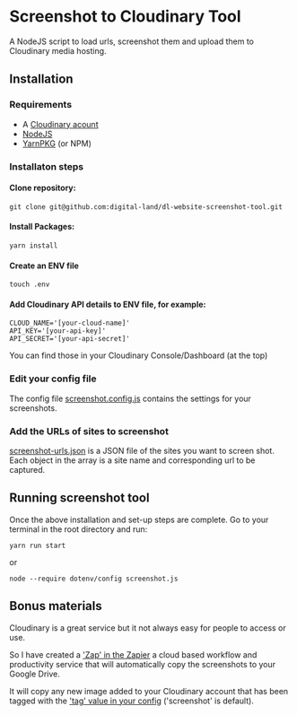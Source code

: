 # Screenshot to Cloudinary Tool
A NodeJS script to load urls, screenshot them and upload them to Cloudinary media hosting.

## Installation

### Requirements

- A [Cloudinary acount](https://cloudinary.com/)
- [NodeJS](https://nodejs.org/)
- [YarnPKG](https://yarnpkg.com/) (or NPM)

### Installaton steps

#### Clone repository: 

```
git clone git@github.com:digital-land/dl-website-screenshot-tool.git
```

#### Install Packages: 

```
yarn install
```

#### Create an ENV file

```
touch .env
```
#### Add Cloudinary API details to ENV file, for example:

```
CLOUD_NAME='[your-cloud-name]'
API_KEY='[your-api-key]'
API_SECRET='[your-api-secret]'
```

You can find those in your Cloudinary Console/Dashboard (at the top)

### Edit your config file

The config file [screenshot.config.js](screenshot.config.js) contains the settings for your screenshots.

### Add the URLs of sites to screenshot

[screenshot-urls.json](screenshot-urls.json) is a JSON file of the sites you want to screen shot. Each object in the array is a site name and corresponding url to be captured.

## Running screenshot tool

Once the above installation and set-up steps are complete. Go to your terminal in the root directory and run:

```
yarn run start
```

or

```
node --require dotenv/config screenshot.js
```

## Bonus materials

Cloudinary is a great service but it not always easy for people to access or use. 

So I have created a ['Zap' in the Zapier](https://zapier.com/shared/da2592b8b4214de353282f450e6701ba03e54cd2) a cloud based workflow and productivity service that will automatically copy the screenshots to your Google Drive. 

It will copy any new image added to your Cloudinary account that has been tagged with the ['tag' value in your config](https://github.com/digital-land/dl-website-screenshot-tool/blob/e1a69cd3ee30cd063748919e24d4633800fb438b/screenshot.config.js#L12) ('screenshot' is default).

